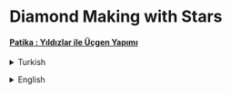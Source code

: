 # Diamond Making with Stars
#### [Patika : Yıldızlar ile Üçgen Yapımı](https://app.patika.dev/moduller/java101/pratik-yildiz-ucgen)
<details><summary>Turkish</summary>
<p>

# Ödev
## Java 101 - Döngüler - Yıldızlar ile Elmas Yapımı
Java'da döngüler kullanarak yıldızlar ile elmas yapınız.

### Örnek Çıktı 
            *
           ***
          *****
         *******
        *********
         *******
          *****
           ***
            *

</p>

</details>

<p>
</p>  

 <details><summary>English</summary>
  <p>

  </p>

<p align="center">
  <img width="600" height="300" src="https://github.com/aykutcihansevim/PatikaDev/blob/main/images/workinprogress.png?raw=true">
  <img width="600" height="300" src="https://github.com/aykutcihansevim/PatikaDev/blob/main/images/underconscontentwillbe.png?raw=true">
</p>

</details>

